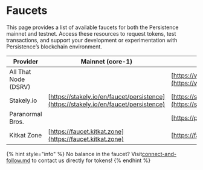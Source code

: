 # Faucets

This page provides a list of available faucets for both the Persistence mainnet and testnet. Access these resources to request tokens, test transactions, and support your development or experimentation with Persistence’s blockchain environment.

| Provider             | Mainnet (core-1)                                                                     | Testnet (test-core-2)                                                                                      |
| -------------------- | ------------------------------------------------------------------------------------ | ---------------------------------------------------------------------------------------------------------- |
| All That Node (DSRV) |                                                                                      | [https://www.allthatnode.com/faucet/persistence.dsrv](https://www.allthatnode.com/faucet/persistence.dsrv) |
| Stakely.io           | [https://stakely.io/en/faucet/persistence](https://stakely.io/en/faucet/persistence) | [https://stakely.io/en/faucet/persistence-testnet](https://stakely.io/en/faucet/persistence-testnet)       |
| Paranormal Bros.     |                                                                                      | [https://ptf.paranorm.pro](https://ptf.paranorm.pro)                                                       |
| Kitkat Zone          | [https://faucet.kitkat.zone](https://faucet.kitkat.zone)                             | [https://faucet.kitkat.zone](https://faucet.kitkat.zone)                                                   |

{% hint style="info" %}
No balance in the faucet? Visit[connect-and-follow.md](../../community-and-support/connect-and-follow.md "mention") to contact us directly for tokens!
{% endhint %}
